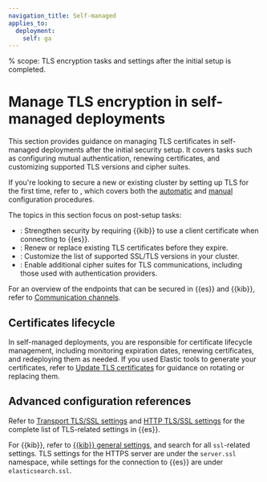 ```yaml
---
navigation_title: Self-managed
applies_to:
  deployment:
    self: ga
---
```


% scope: TLS encryption tasks and settings after the initial setup is completed.
# Manage TLS encryption in self-managed deployments

This section provides guidance on managing TLS certificates in self-managed deployments after the initial security setup. It covers tasks such as configuring mutual authentication, renewing certificates, and customizing supported TLS versions and cipher suites.

If you're looking to secure a new or existing cluster by setting up TLS for the first time, refer to [](./self-setup.md), which covers both the [automatic](./self-auto-setup.md) and [manual](./self-setup.md#manual-configuration) configuration procedures.

The topics in this section focus on post-setup tasks:

* [](./kibana-es-mutual-tls.md): Strengthen security by requiring {{kib}} to use a client certificate when connecting to {{es}}.
* [](./updating-certificates.md): Renew or replace existing TLS certificates before they expire.
* [](./supported-ssltls-versions-by-jdk-version.md): Customize the list of supported SSL/TLS versions in your cluster.
* [](./enabling-cipher-suites-for-stronger-encryption.md): Enable additional cipher suites for TLS communications, including those used with authentication providers.

For an overview of the endpoints that can be secured in {{es}} and {{kib}}, refer to [Communication channels](./secure-cluster-communications.md#communication-channels).

## Certificates lifecycle

In self-managed deployments, you are responsible for certificate lifecycle management, including monitoring expiration dates, renewing certificates, and redeploying them as needed. If you used Elastic tools to generate your certificates, refer to [Update TLS certificates](./updating-certificates.md) for guidance on rotating or replacing them.

## Advanced configuration references

Refer to [Transport TLS/SSL settings](elasticsearch://reference/elasticsearch/configuration-reference/security-settings.md#transport-tls-ssl-settings) and [HTTP TLS/SSL settings](elasticsearch://reference/elasticsearch/configuration-reference/security-settings.md#http-tls-ssl-settings) for the complete list of TLS-related settings in {{es}}.

For {{kib}}, refer to [{{kib}} general settings](kibana://reference/configuration-reference/general-settings.md), and search for all `ssl`-related settings. TLS settings for the HTTPS server are under the `server.ssl` namespace, while settings for the connection to {{es}} are under `elasticsearch.ssl`.
